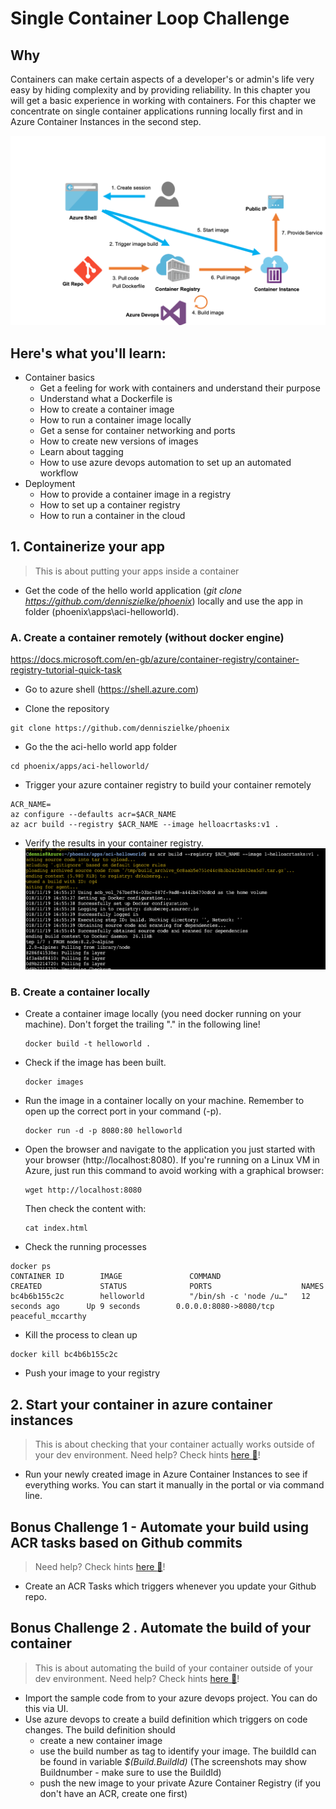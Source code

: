 # Single Container Loop Challenge
## Why
Containers can make certain aspects of a developer's or admin's life very easy by hiding complexity and by providing reliability.
In this chapter you will get a basic experience in working with containers. For this chapter we concentrate on single container applications running locally first and in Azure Container Instances in the second step.

![](/img/challenge1.png)

## Here's what you'll learn: ##
- Container basics
    - Get a feeling for work with containers and understand their purpose
    - Understand what a Dockerfile is
    - How to create a container image
    - How to run a container image locally
    - Get a sense for container networking and ports
    - How to create new versions of images
    - Learn about tagging
    - How to use azure devops automation to set up an automated workflow
- Deployment
    - How to provide a container image in a registry 
    - How to set up a container registry
    - How to run a container in the cloud


## 1. Containerize your app 
> This is about putting your apps inside a container
- Get the code of the hello world application (*git clone https://github.com/denniszielke/phoenix*) locally and use the app in folder (phoenix\apps\aci-helloworld).

### A. Create a container remotely (without docker engine) 
https://docs.microsoft.com/en-gb/azure/container-registry/container-registry-tutorial-quick-task 
- Go to azure shell (https://shell.azure.com)

- Clone the repository 
```
git clone https://github.com/denniszielke/phoenix
```
- Go the the aci-hello world app folder
```
cd phoenix/apps/aci-helloworld/
```
- Trigger your azure container registry to build your container remotely
```
ACR_NAME=
az configure --defaults acr=$ACR_NAME
az acr build --registry $ACR_NAME --image helloacrtasks:v1 .
```
- Verify the results in your container registry.
![](/img/acr-remote-build.png)

### B. Create a container locally
- Create a container image locally (you need docker running on your machine). Don't forget the trailing "." in the following line!
    ```
    docker build -t helloworld .
    ```
- Check if the image has been built.
    ```
    docker images
    ```
- Run the image in a container locally on your machine. Remember to open up the correct port in your command (-p).
    ```
    docker run -d -p 8080:80 helloworld
    ```
- Open the browser and navigate to the application you just started with your browser (http://localhost:8080). If you're running on a Linux VM in Azure, just run this command to avoid working with a graphical browser:
    ```
    wget http://localhost:8080
    ```
    Then check the content with:
    ```
    cat index.html
    ```
- Check the running processes
```
docker ps
CONTAINER ID        IMAGE               COMMAND                  CREATED             STATUS              PORTS                    NAMES
bc4b6b155c2c        helloworld          "/bin/sh -c 'node /u…"   12 seconds ago      Up 9 seconds        0.0.0.0:8080->8080/tcp   peaceful_mccarthy
```
- Kill the process to clean up
```
docker kill bc4b6b155c2c
```
- Push your image to your registry

## 2. Start your container in azure container instances
> This is about checking that your container actually works outside of your dev environment. 
> Need help? Check hints [here :blue_book:](hints/deploy_to_aci.md)!
- Run your newly created image in Azure Container Instances to see if everything works. You can start it manually in the portal or via command line.

    
## Bonus Challenge 1 - Automate your build using ACR tasks based on Github commits
> Need help? Check hints [here :blue_book:](https://github.com/denniszielke/phoenix/blob/master/hints/acr_task_github_trigger.md)!
- Create an ACR Tasks which triggers whenever you update your Github repo.

## Bonus Challenge 2 . Automate the build of your container
> This is about automating the build of your container outside of your dev environment.
> Need help? Check hints [here :blue_book:](hints/automate_container_build.md)!
- Import the sample code from to your azure devops project. You can do this via UI. 
- Use azure devops to create a build definition which triggers on code changes. The build definition should 
    - create a new container image     
    - use the build number as tag to identify your image. The buildId can be found in variable *$(Build.BuildId)*  (The screenshots may show Buildnumber - make sure to use the BuildId)
    - push the new image to your private Azure Container Registry (if you don't have an ACR, create one first)

